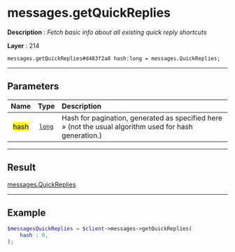 # messages.getQuickReplies

**Description** : *Fetch basic info about all existing quick reply shortcuts*

**Layer** : 214

```tl
messages.getQuickReplies#d483f2a8 hash:long = messages.QuickReplies;
```

---

## Parameters

| Name | Type | Description |
| :---: | :---: | :--- |
| <mark>hash</mark> | [`long`](type/long) | Hash for pagination, generated as specified here » (not the usual algorithm used for hash generation.) |

---

## Result

[messages.QuickReplies](type/messages.QuickReplies)

---

## Example

```php
$messagesQuickReplies = $client->messages->getQuickReplies(
	hash : 0,
);
```